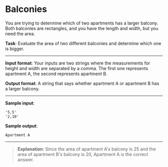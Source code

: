 # Balconies

You are trying to determine which of two apartments has a larger balcony. Both balconies are rectangles, and you have the length and width, but you need the area. 
 
**Task**: Evaluate the area of two different balconies and determine which one is bigger. 

---

**Input format**: Your inputs are two strings where the measurements for height and width are separated by a comma. The first one represents apartment A, the second represents apartment B. 
 
**Output format**: A string that says whether apartment A or apartment B has a larger balcony. 
 
---

**Sample input**:  
```
'5,5' 
'2,10'
``` 
 
**Sample output**:  
```
Apartment A
```

---

>**Explanation**: Since the area of apartment A's balcony is 25 and the area of apartment B's balcony is 20, Apartment A is the correct answer.